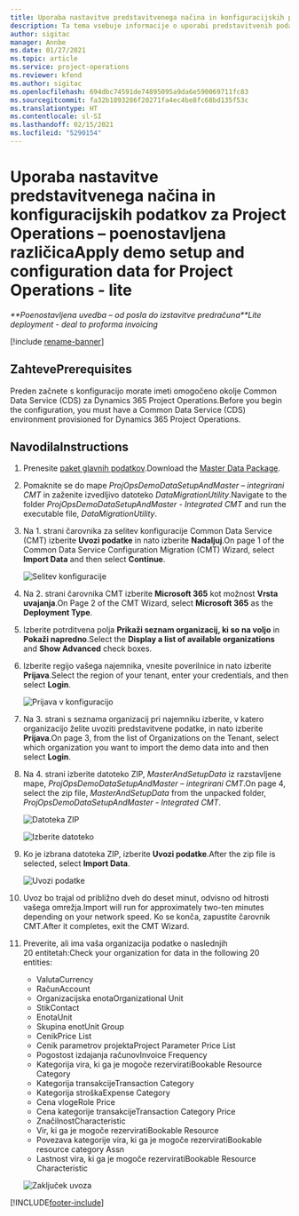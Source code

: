 ```yaml
---
title: Uporaba nastavitve predstavitvenega načina in konfiguracijskih podatkov – poenostavljena različica
description: Ta tema vsebuje informacije o uporabi predstavitvenih podatkov za nastavitev in konfiguracijo za storitev Project Operations.
author: sigitac
manager: Annbe
ms.date: 01/27/2021
ms.topic: article
ms.service: project-operations
ms.reviewer: kfend
ms.author: sigitac
ms.openlocfilehash: 694dbc74591de74895095a9da6e590069711fc83
ms.sourcegitcommit: fa32b1893286f20271fa4ec4be8fc68bd135f53c
ms.translationtype: HT
ms.contentlocale: sl-SI
ms.lasthandoff: 02/15/2021
ms.locfileid: "5290154"
---
```

# <a name="apply-demo-setup-and-configuration-data-for-project-operations---lite"></a><span data-ttu-id="88b06-103">Uporaba nastavitve predstavitvenega načina in konfiguracijskih podatkov za Project Operations – poenostavljena različica</span><span class="sxs-lookup"><span data-stu-id="88b06-103">Apply demo setup and configuration data for Project Operations - lite</span></span> 

<span data-ttu-id="88b06-104">_\*\*Poenostavljena uvedba – od posla do izstavitve predračuna_</span><span class="sxs-lookup"><span data-stu-id="88b06-104">_\*\*Lite deployment - deal to proforma invoicing_</span></span>

[!include [rename-banner](~/includes/cc-data-platform-banner.md)]

## <a name="prerequisites"></a><span data-ttu-id="88b06-105">Zahteve</span><span class="sxs-lookup"><span data-stu-id="88b06-105">Prerequisites</span></span>

<span data-ttu-id="88b06-106">Preden začnete s konfiguracijo morate imeti omogočeno okolje Common Data Service (CDS) za Dynamics 365 Project Operations.</span><span class="sxs-lookup"><span data-stu-id="88b06-106">Before you begin the configuration, you must have a Common Data Service (CDS) environment provisioned for Dynamics 365 Project Operations.</span></span>


## <a name="instructions"></a><span data-ttu-id="88b06-107">Navodila</span><span class="sxs-lookup"><span data-stu-id="88b06-107">Instructions</span></span>

1. <span data-ttu-id="88b06-108">Prenesite [paket glavnih podatkov](https://download.microsoft.com/download/3/4/1/341bf279-a64f-4baa-af31-ce624859b518/ProjOpsSampleSetupData%20-%20CE%20only%20CMT.zip).</span><span class="sxs-lookup"><span data-stu-id="88b06-108">Download the [Master Data Package](https://download.microsoft.com/download/3/4/1/341bf279-a64f-4baa-af31-ce624859b518/ProjOpsSampleSetupData%20-%20CE%20only%20CMT.zip).</span></span> 
2. <span data-ttu-id="88b06-109">Pomaknite se do mape *ProjOpsDemoDataSetupAndMaster – integrirani CMT* in zaženite izvedljivo datoteko *DataMigrationUtility*.</span><span class="sxs-lookup"><span data-stu-id="88b06-109">Navigate to the folder *ProjOpsDemoDataSetupAndMaster - Integrated CMT* and run the executable file, *DataMigrationUtility*.</span></span>
3. <span data-ttu-id="88b06-110">Na 1. strani čarovnika za selitev konfiguracije Common Data Service (CMT) izberite **Uvozi podatke** in nato izberite **Nadaljuj**.</span><span class="sxs-lookup"><span data-stu-id="88b06-110">On page 1 of the Common Data Service Configuration Migration (CMT) Wizard, select **Import Data** and then select **Continue**.</span></span>

    ![Selitev konfiguracije](./media/1ConfigurationMigration.png)

4. <span data-ttu-id="88b06-112">Na 2. strani čarovnika CMT izberite **Microsoft 365** kot možnost **Vrsta uvajanja**.</span><span class="sxs-lookup"><span data-stu-id="88b06-112">On Page 2 of the CMT Wizard, select **Microsoft 365** as the **Deployment Type**.</span></span>
5. <span data-ttu-id="88b06-113">Izberite potrditvena polja **Prikaži seznam organizacij, ki so na voljo** in **Pokaži napredno**.</span><span class="sxs-lookup"><span data-stu-id="88b06-113">Select the **Display a list of available organizations** and **Show Advanced** check boxes.</span></span>
6. <span data-ttu-id="88b06-114">Izberite regijo vašega najemnika, vnesite poverilnice in nato izberite **Prijava**.</span><span class="sxs-lookup"><span data-stu-id="88b06-114">Select the region of your tenant, enter your credentials, and then select **Login**.</span></span>

   ![Prijava v konfiguracijo](./media/2ConfigurationSignin.png)

7. <span data-ttu-id="88b06-116">Na 3. strani s seznama organizacij pri najemniku izberite, v katero organizacijo želite uvoziti predstavitvene podatke, in nato izberite **Prijava**.</span><span class="sxs-lookup"><span data-stu-id="88b06-116">On page 3, from the list of Organizations on the Tenant, select which organization you want to import the demo data into and then select **Login**.</span></span>
8. <span data-ttu-id="88b06-117">Na 4. strani izberite datoteko ZIP, *MasterAndSetupData* iz razstavljene mape, *ProjOpsDemoDataSetupAndMaster – integrirani CMT*.</span><span class="sxs-lookup"><span data-stu-id="88b06-117">On page 4, select the zip file, *MasterAndSetupData* from the unpacked folder, *ProjOpsDemoDataSetupAndMaster - Integrated CMT*.</span></span>

   ![Datoteka ZIP](./media/3ZipFile.png)

   ![Izberite datoteko](./media/4SelectAFile.png)

9. <span data-ttu-id="88b06-120">Ko je izbrana datoteka ZIP, izberite **Uvozi podatke**.</span><span class="sxs-lookup"><span data-stu-id="88b06-120">After the zip file is selected, select **Import Data**.</span></span>

   ![Uvozi podatke](./media/5ImportData.png)

10. <span data-ttu-id="88b06-122">Uvoz bo trajal od približno dveh do deset minut, odvisno od hitrosti vašega omrežja.</span><span class="sxs-lookup"><span data-stu-id="88b06-122">Import will run for approximately two-ten minutes depending on your network speed.</span></span> <span data-ttu-id="88b06-123">Ko se konča, zapustite čarovnik CMT.</span><span class="sxs-lookup"><span data-stu-id="88b06-123">After it completes, exit the CMT Wizard.</span></span> 
11. <span data-ttu-id="88b06-124">Preverite, ali ima vaša organizacija podatke o naslednjih 20 entitetah:</span><span class="sxs-lookup"><span data-stu-id="88b06-124">Check your organization for data in the following 20 entities:</span></span>

    -   <span data-ttu-id="88b06-125">Valuta</span><span class="sxs-lookup"><span data-stu-id="88b06-125">Currency</span></span>
    -   <span data-ttu-id="88b06-126">Račun</span><span class="sxs-lookup"><span data-stu-id="88b06-126">Account</span></span>
    -   <span data-ttu-id="88b06-127">Organizacijska enota</span><span class="sxs-lookup"><span data-stu-id="88b06-127">Organizational Unit</span></span>
    -   <span data-ttu-id="88b06-128">Stik</span><span class="sxs-lookup"><span data-stu-id="88b06-128">Contact</span></span>
    -   <span data-ttu-id="88b06-129">Enota</span><span class="sxs-lookup"><span data-stu-id="88b06-129">Unit</span></span>
    -   <span data-ttu-id="88b06-130">Skupina enot</span><span class="sxs-lookup"><span data-stu-id="88b06-130">Unit Group</span></span>
    -   <span data-ttu-id="88b06-131">Cenik</span><span class="sxs-lookup"><span data-stu-id="88b06-131">Price List</span></span>
    -   <span data-ttu-id="88b06-132">Cenik parametrov projekta</span><span class="sxs-lookup"><span data-stu-id="88b06-132">Project Parameter Price List</span></span> 
    -   <span data-ttu-id="88b06-133">Pogostost izdajanja računov</span><span class="sxs-lookup"><span data-stu-id="88b06-133">Invoice Frequency</span></span>
    -   <span data-ttu-id="88b06-134">Kategorija vira, ki ga je mogoče rezervirati</span><span class="sxs-lookup"><span data-stu-id="88b06-134">Bookable Resource Category</span></span>
    -   <span data-ttu-id="88b06-135">Kategorija transakcije</span><span class="sxs-lookup"><span data-stu-id="88b06-135">Transaction Category</span></span>
    -   <span data-ttu-id="88b06-136">Kategorija stroška</span><span class="sxs-lookup"><span data-stu-id="88b06-136">Expense Category</span></span>
    -   <span data-ttu-id="88b06-137">Cena vloge</span><span class="sxs-lookup"><span data-stu-id="88b06-137">Role Price</span></span>
    -   <span data-ttu-id="88b06-138">Cena kategorije transakcije</span><span class="sxs-lookup"><span data-stu-id="88b06-138">Transaction Category Price</span></span>
    -   <span data-ttu-id="88b06-139">Značilnost</span><span class="sxs-lookup"><span data-stu-id="88b06-139">Characteristic</span></span>
    -   <span data-ttu-id="88b06-140">Vir, ki ga je mogoče rezervirati</span><span class="sxs-lookup"><span data-stu-id="88b06-140">Bookable Resource</span></span>
    -   <span data-ttu-id="88b06-141">Povezava kategorije vira, ki ga je mogoče rezervirati</span><span class="sxs-lookup"><span data-stu-id="88b06-141">Bookable resource category Assn</span></span>
    -   <span data-ttu-id="88b06-142">Lastnost vira, ki ga je mogoče rezervirati</span><span class="sxs-lookup"><span data-stu-id="88b06-142">Bookable Resource Characteristic</span></span>

    ![Zaključek uvoza](./media/6CompleteImport.png)


[!INCLUDE[footer-include](../includes/footer-banner.md)]